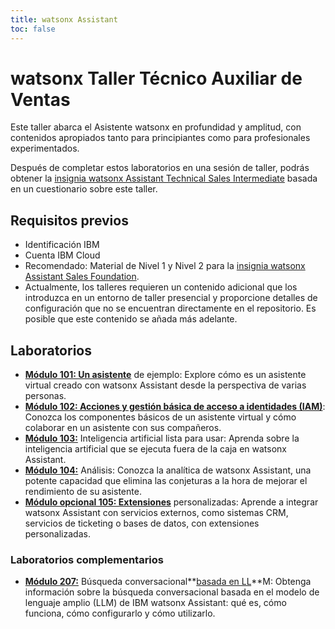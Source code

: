 ```yaml
---
title: watsonx Assistant
toc: false
---
```

# watsonx Taller Técnico Auxiliar de Ventas

Este taller abarca el Asistente watsonx en profundidad y amplitud, con contenidos apropiados tanto para principiantes como para profesionales experimentados.

Después de completar estos laboratorios en una sesión de taller, podrás obtener la [insignia watsonx Assistant Technical Sales Intermediate](https://www.credly.com/org/ibm/badge/watson-assistant-technical-sales-intermediate) basada en un cuestionario sobre este taller.

## Requisitos previos

*   Identificación IBM
*   Cuenta IBM Cloud
*   Recomendado: Material de Nivel 1 y Nivel 2 para la [insignia watsonx Assistant Sales Foundation](https://www.credly.com/org/ibm/badge/watson-assistant-sales-foundation.1).
*   Actualmente, los talleres requieren un contenido adicional que los introduzca en un entorno de taller presencial y proporcione detalles de configuración que no se encuentran directamente en el repositorio. Es posible que este contenido se añada más adelante.

## Laboratorios

*   **[Módulo 101: Un asistente](/watsonx/assistant/101)** de ejemplo: Explore cómo es un asistente virtual creado con watsonx Assistant desde la perspectiva de varias personas.
*   **[Módulo 102: Acciones y gestión básica de acceso a identidades (IAM)](/watsonx/assistant/102)**: Conozca los componentes básicos de un asistente virtual y cómo colaborar en un asistente con sus compañeros.
*   **[Módulo 103:](/watsonx/assistant/102)** Inteligencia artificial lista para usar: Aprenda sobre la inteligencia artificial que se ejecuta fuera de la caja en watsonx Assistant.
*   **[Módulo 104:](/watsonx/assistant/104)** Análisis: Conozca la analítica de watsonx Assistant, una potente capacidad que elimina las conjeturas a la hora de mejorar el rendimiento de su asistente.
*   **[Módulo opcional 105: Extensiones](/watsonx/assistant/105)** personalizadas: Aprende a integrar watsonx Assistant con servicios externos, como sistemas CRM, servicios de ticketing o bases de datos, con extensiones personalizadas.

### Laboratorios complementarios

*   **[Módulo 207:](/watsonx/assistant/207)** Búsqueda conversacional**[basada en LL](/watsonx/assistant/207)**M: Obtenga información sobre la búsqueda conversacional basada en el modelo de lenguaje amplio (LLM) de IBM watsonx Assistant: qué es, cómo funciona, cómo configurarlo y cómo utilizarlo.
